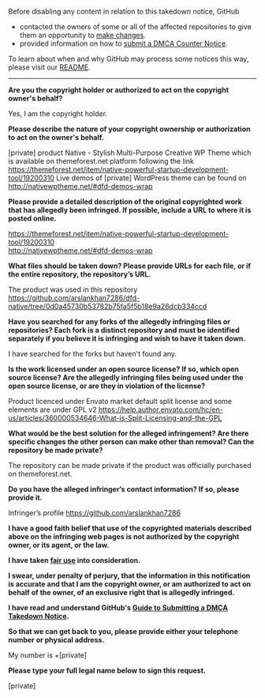 Before disabling any content in relation to this takedown notice, GitHub
- contacted the owners of some or all of the affected repositories to give them an opportunity to [make changes](https://docs.github.com/en/github/site-policy/dmca-takedown-policy#a-how-does-this-actually-work).
- provided information on how to [submit a DMCA Counter Notice](https://docs.github.com/en/articles/guide-to-submitting-a-dmca-counter-notice).

To learn about when and why GitHub may process some notices this way, please visit our [README](https://github.com/github/dmca/blob/master/README.md).

---

**Are you the copyright holder or authorized to act on the copyright owner's behalf?**

Yes, I am the copyright holder.

**Please describe the nature of your copyright ownership or authorization to act on the owner's behalf.**

[private] product Native - Stylish Multi-Purpose Creative WP Theme which is available on themeforest.net platform following the link https://themeforest.net/item/native-powerful-startup-development-tool/19200310
Live demos of [private] WordPress theme can be found on http://nativewptheme.net/#dfd-demos-wrap

**Please provide a detailed description of the original copyrighted work that has allegedly been infringed. If possible, include a URL to where it is posted online.**

https://themeforest.net/item/native-powerful-startup-development-tool/19200310  
http://nativewptheme.net/#dfd-demos-wrap

**What files should be taken down? Please provide URLs for each file, or if the entire repository, the repository’s URL.**

The product was used in this repository https://github.com/arslankhan7286/dfd-native/tree/0d0a45730b53782b75fa5f5b18e9a26dcb334ccd

**Have you searched for any forks of the allegedly infringing files or repositories? Each fork is a distinct repository and must be identified separately if you believe it is infringing and wish to have it taken down.**

I have searched for the forks but haven't found any.

**Is the work licensed under an open source license? If so, which open source license? Are the allegedly infringing files being used under the open source license, or are they in violation of the license?**

Product licenced under Envato market default split license and some elements are under GPL v2 https://help.author.envato.com/hc/en-us/articles/360000534646-What-is-Split-Licensing-and-the-GPL

**What would be the best solution for the alleged infringement? Are there specific changes the other person can make other than removal? Can the repository be made private?**

The repository can be made private if the product was officially purchased on themeforest.net.

**Do you have the alleged infringer’s contact information? If so, please provide it.**

Infringer’s profile https://github.com/arslankhan7286

**I have a good faith belief that use of the copyrighted materials described above on the infringing web pages is not authorized by the copyright owner, or its agent, or the law.**

**I have taken <a href="https://www.lumendatabase.org/topics/22">fair use</a> into consideration.**

**I swear, under penalty of perjury, that the information in this notification is accurate and that I am the copyright owner, or am authorized to act on behalf of the owner, of an exclusive right that is allegedly infringed.**

**I have read and understand GitHub's <a href="https://docs.github.com/articles/guide-to-submitting-a-dmca-takedown-notice/">Guide to Submitting a DMCA Takedown Notice</a>.**

**So that we can get back to you, please provide either your telephone number or physical address.**

My number is +[private]

**Please type your full legal name below to sign this request.**

[private]
